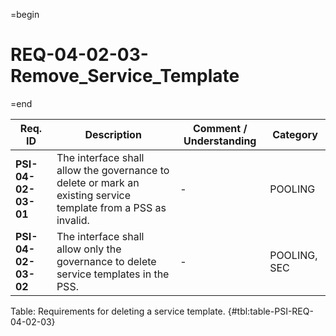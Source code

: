 =begin

# REQ-04-02-03-Remove_Service_Template

=end

| Req. ID                        | Description                         | Comment / Understanding                  | Category                       |
| ------------------------------ | ----------------------------------- | ---------------------------------------- | ------------------------------ |
| __PSI-04-02-03-01__ | The interface shall allow the governance to delete or mark an existing service template from a PSS as invalid. | -                       | POOLING      |
| __PSI-04-02-03-02__ | The interface shall allow only the governance to delete service templates in the PSS.                          | -                       | POOLING, SEC |

Table: Requirements for deleting a service template. {#tbl:table-PSI-REQ-04-02-03}

